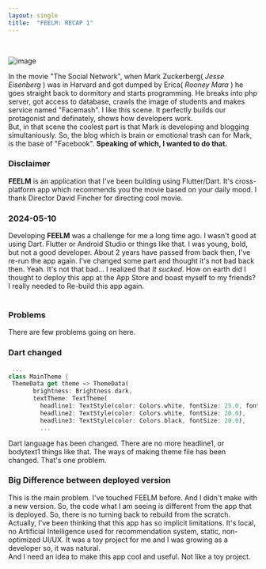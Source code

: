 ```yaml
---
layout: single
title:  "FEELM: RECAP 1"
---
```

<br>

![image](https://github.com/DutchVandaline/DutchVandaline.github.io/assets/142364450/0faa6ed5-b79b-4d3e-a951-b31aed8269e8)

In the movie "The Social Network", when Mark Zuckerberg( *Jesse Eisenberg* ) was in Harvard and got dumped by Erica( *Rooney Mara* ) he goes straight back to dormitory and starts programming. He breaks into php server, got access to database, crawls the image of students and makes service named "Facemash". I like this scene. It perfectly builds our protagonist and definately, shows how developers work.<br>
But, in that scene the coolest part is that Mark is developing and blogging simultaniously. So, the blog which is brain or emotional trash can for Mark, is the base of "Facebook". **Speaking of which, I wanted to do that.** 
<br>

### Disclaimer
 **FEELM** is an application that I've been building using Flutter/Dart. It's cross-platform app which recommends you the movie based on your daily mood.
 I thank Director David Fincher for directing cool movie. 

### 2024-05-10
 Developing **FEELM** was a challenge for me a long time ago. I wasn't good at using Dart. Flutter or Android Studio or things like that. I was young, bold,
but not a good developer. About 2 years have passed from back then, I've re-run the app again. I've changed some part and thought it's not bad back then.
Yeah. It's not that bad... I realized that *It sucked*. How on earth did I thought to deploy this app at the App Store and boast myself to my friends?
I really needed to Re-build this app again. <br>
<br>

### Problems
 There are few problems going on here.<br>

 ### Dart changed
 ```dart
  ...
 class MainTheme {
  ThemeData get theme => ThemeData(
        brightness: Brightness.dark,
        textTheme: TextTheme(
          headline1: TextStyle(color: Colors.white, fontSize: 25.0, fontWeight: FontWeight.bold),
          headline2: TextStyle(color: Colors.white, fontSize: 20.0),
          headline3: TextStyle(color: Colors.black, fontSize: 20.0),
          ...
 ```
 Dart language has been changed. There are no more headline1, or bodytext1 things like that. The ways of making theme file has been changed. That's one problem.

 ### Big Difference between deployed version
This is the main problem. I've touched FEELM before. And I didn't make with a new version. So, the code what I am seeing is different from the app that is deployed.
So, there is no turning back to rebuild from the scratch. Actually, I've been thinking that this app has so implicit limitations. It's local, no Artificial Intelligence used for recommendation system, static, non-optimized UI/UX. It was a toy project for me and I was growing as a developer so, it was natural. <br>
  And I need an idea to make this app cool and useful. Not like a toy project.
 
 





 
